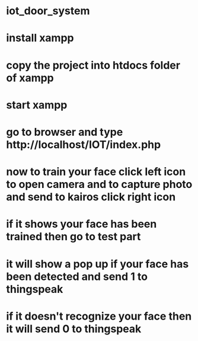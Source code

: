 # iot_door_system
# install xampp
# copy the project into htdocs folder of xampp
# start xampp
# go to browser and type http://localhost/IOT/index.php
# now to train your face click left icon to open camera and to capture photo and send to kairos click right icon
# if it shows your face has been trained then go to test part
# it will show a pop up if your face has been detected and send 1 to thingspeak
# if it doesn't recognize your face then it will send 0 to thingspeak